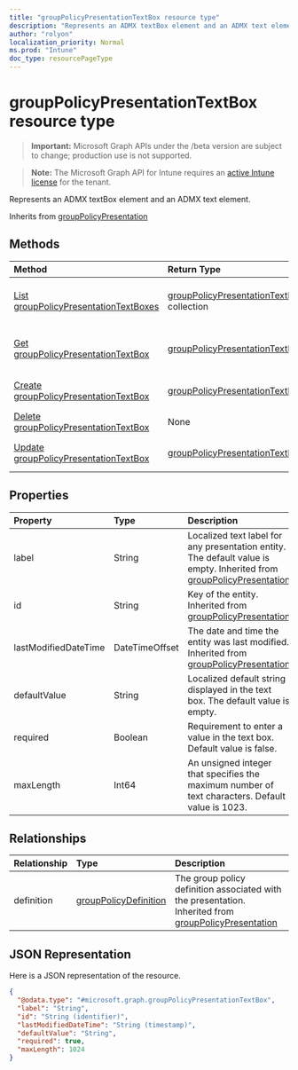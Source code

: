 ```yaml
---
title: "groupPolicyPresentationTextBox resource type"
description: "Represents an ADMX textBox element and an ADMX text element."
author: "rolyon"
localization_priority: Normal
ms.prod: "Intune"
doc_type: resourcePageType
---
```


# groupPolicyPresentationTextBox resource type

> **Important:** Microsoft Graph APIs under the /beta version are subject to change; production use is not supported.

> **Note:** The Microsoft Graph API for Intune requires an [active Intune license](https://go.microsoft.com/fwlink/?linkid=839381) for the tenant.

Represents an ADMX textBox element and an ADMX text element.


Inherits from [groupPolicyPresentation](../resources/intune-grouppolicy-grouppolicypresentation.md)

## Methods
|Method|Return Type|Description|
|:---|:---|:---|
|[List groupPolicyPresentationTextBoxes](../api/intune-grouppolicy-grouppolicypresentationtextbox-list.md)|[groupPolicyPresentationTextBox](../resources/intune-grouppolicy-grouppolicypresentationtextbox.md) collection|List properties and relationships of the [groupPolicyPresentationTextBox](../resources/intune-grouppolicy-grouppolicypresentationtextbox.md) objects.|
|[Get groupPolicyPresentationTextBox](../api/intune-grouppolicy-grouppolicypresentationtextbox-get.md)|[groupPolicyPresentationTextBox](../resources/intune-grouppolicy-grouppolicypresentationtextbox.md)|Read properties and relationships of the [groupPolicyPresentationTextBox](../resources/intune-grouppolicy-grouppolicypresentationtextbox.md) object.|
|[Create groupPolicyPresentationTextBox](../api/intune-grouppolicy-grouppolicypresentationtextbox-create.md)|[groupPolicyPresentationTextBox](../resources/intune-grouppolicy-grouppolicypresentationtextbox.md)|Create a new [groupPolicyPresentationTextBox](../resources/intune-grouppolicy-grouppolicypresentationtextbox.md) object.|
|[Delete groupPolicyPresentationTextBox](../api/intune-grouppolicy-grouppolicypresentationtextbox-delete.md)|None|Deletes a [groupPolicyPresentationTextBox](../resources/intune-grouppolicy-grouppolicypresentationtextbox.md).|
|[Update groupPolicyPresentationTextBox](../api/intune-grouppolicy-grouppolicypresentationtextbox-update.md)|[groupPolicyPresentationTextBox](../resources/intune-grouppolicy-grouppolicypresentationtextbox.md)|Update the properties of a [groupPolicyPresentationTextBox](../resources/intune-grouppolicy-grouppolicypresentationtextbox.md) object.|

## Properties
|Property|Type|Description|
|:---|:---|:---|
|label|String|Localized text label for any presentation entity. The default value is empty. Inherited from [groupPolicyPresentation](../resources/intune-grouppolicy-grouppolicypresentation.md)|
|id|String|Key of the entity. Inherited from [groupPolicyPresentation](../resources/intune-grouppolicy-grouppolicypresentation.md)|
|lastModifiedDateTime|DateTimeOffset|The date and time the entity was last modified. Inherited from [groupPolicyPresentation](../resources/intune-grouppolicy-grouppolicypresentation.md)|
|defaultValue|String|Localized default string displayed in the text box. The default value is empty.|
|required|Boolean|Requirement to enter a value in the text box. Default value is false.|
|maxLength|Int64|An unsigned integer that specifies the maximum number of text characters. Default value is 1023.|

## Relationships
|Relationship|Type|Description|
|:---|:---|:---|
|definition|[groupPolicyDefinition](../resources/intune-grouppolicy-grouppolicydefinition.md)|The group policy definition associated with the presentation. Inherited from [groupPolicyPresentation](../resources/intune-grouppolicy-grouppolicypresentation.md)|

## JSON Representation
Here is a JSON representation of the resource.
<!-- {
  "blockType": "resource",
  "keyProperty": "id",
  "@odata.type": "microsoft.graph.groupPolicyPresentationTextBox"
}
-->
``` json
{
  "@odata.type": "#microsoft.graph.groupPolicyPresentationTextBox",
  "label": "String",
  "id": "String (identifier)",
  "lastModifiedDateTime": "String (timestamp)",
  "defaultValue": "String",
  "required": true,
  "maxLength": 1024
}
```



